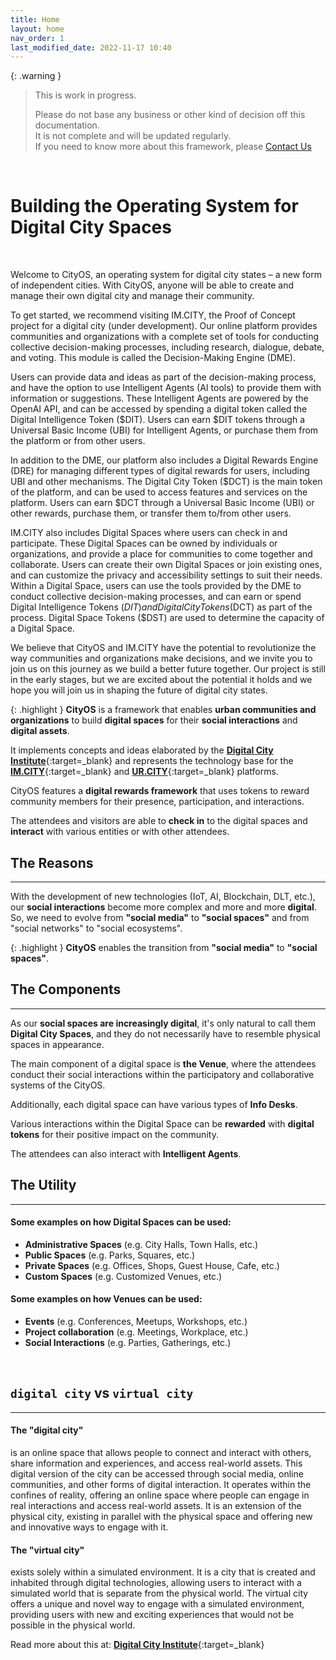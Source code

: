 ```yaml
---
title: Home
layout: home
nav_order: 1
last_modified_date: 2022-11-17 10:40
---
```


{: .warning }
>This is work in progress.
>
>Please do not base any business or other kind of decision off this documentation.   
>It is not complete and will be updated regularly.  
>If you need to know more about this framework, please [Contact Us]

&nbsp;

# Building the Operating System for Digital City Spaces

&nbsp;


Welcome to CityOS, an operating system for digital city states – a new form of independent cities. With CityOS, anyone will be able to create and manage their own digital city and manage their community.

To get started, we recommend visiting IM.CITY, the Proof of Concept project for a digital city (under development). Our online platform provides communities and organizations with a complete set of tools for conducting collective decision-making processes, including research, dialogue, debate, and voting. This module is called the Decision-Making Engine (DME).

Users can provide data and ideas as part of the decision-making process, and have the option to use Intelligent Agents (AI tools) to provide them with information or suggestions. These Intelligent Agents are powered by the OpenAI API, and can be accessed by spending a digital token called the Digital Intelligence Token ($DIT). Users can earn $DIT tokens through a Universal Basic Income (UBI) for Intelligent Agents, or purchase them from the platform or from other users.

In addition to the DME, our platform also includes a Digital Rewards Engine (DRE) for managing different types of digital rewards for users, including UBI and other mechanisms. The Digital City Token ($DCT) is the main token of the platform, and can be used to access features and services on the platform. Users can earn $DCT through a Universal Basic Income (UBI) or other rewards, purchase them, or transfer them to/from other users.

IM.CITY also includes Digital Spaces where users can check in and participate. These Digital Spaces can be owned by individuals or organizations, and provide a place for communities to come together and collaborate. Users can create their own Digital Spaces or join existing ones, and can customize the privacy and accessibility settings to suit their needs. Within a Digital Space, users can use the tools provided by the DME to conduct collective decision-making processes, and can earn or spend Digital Intelligence Tokens ($DIT) and Digital City Tokens ($DCT) as part of the process. Digital Space Tokens ($DST) are used to determine the capacity of a Digital Space.

We believe that CityOS and IM.CITY have the potential to revolutionize the way communities and organizations make decisions, and we invite you to join us on this journey as we build a better future together. Our project is still in the early stages, but we are excited about the potential it holds and we hope you will join us in shaping the future of digital city states.


{: .highlight }
**CityOS** is a framework that enables **urban communities and organizations** to build **digital spaces** for their **social interactions** and **digital assets**.

It implements concepts and ideas elaborated by the [**Digital City Institute**](https://digital.city.institute){:target=_blank} and represents the technology base for the [**IM.CITY**](https://IM.CITY){:target=_blank} and [**UR.CITY**](https://UR.CITY){:target=_blank} platforms.

CityOS features a **digital rewards framework** that uses tokens to reward community members for their presence, participation, and interactions.

The attendees and visitors are able to **check in** to the digital spaces and **interact** with various entities or with other attendees.

## The Reasons

----------------

With the development of new technologies (IoT, AI, Blockchain, DLT, etc.), our **social interactions** become more complex and more and more **digital**. 
So, we need to evolve from **"social media"** to **"social spaces"** and from "social networks" to "social ecosystems".

{: .highlight }
**CityOS** enables the transition from **"social media"** to **"social spaces"**.

## The Components

----------------

As our **social spaces are increasingly digital**, it's only natural to call them **Digital City Spaces**, and they do not necessarily have to resemble physical spaces in appearance.        

The main component of a digital space is **the Venue**, where the attendees conduct their social interactions within the participatory and collaborative systems of the CityOS.    

Additionally, each digital space can have various types of **Info Desks**.

Various interactions within the Digital Space can be **rewarded** with **digital tokens** for their positive impact on the community.

The attendees can also interact with **Intelligent Agents**.


## The Utility

----------------

#### Some examples on how **Digital Spaces** can be used:

- **Administrative Spaces** (e.g. City Halls, Town Halls, etc.)
- **Public Spaces** (e.g. Parks, Squares, etc.)
- **Private Spaces** (e.g. Offices, Shops, Guest House, Cafe, etc.)
- **Custom Spaces** (e.g. Customized Venues, etc.)



#### Some examples on how **Venues** can be used:

- **Events** (e.g. Conferences, Meetups, Workshops, etc.)
- **Project collaboration** (e.g. Meetings, Workplace, etc.)
- **Social Interactions** (e.g. Parties, Gatherings, etc.)

&nbsp;

## `digital city` vs `virtual city`

------------------


#### The "digital city"

is an online space that allows people to connect and interact with others, share information and experiences, and access real-world assets. This digital version of the city can be accessed through social media, online communities, and other forms of digital interaction. It operates within the confines of reality, offering an online space where people can engage in real interactions and access real-world assets. It is an extension of the physical city, existing in parallel with the physical space and offering new and innovative ways to engage with it.

#### The "virtual city"

exists solely within a simulated environment. It is a city that is created and inhabited through digital technologies, allowing users to interact with a simulated world that is separate from the physical world. The virtual city offers a unique and novel way to engage with a simulated environment, providing users with new and exciting experiences that would not be possible in the physical world.

Read more about this at: [**Digital City Institute**](https://digital.city.institute/physical-digital-virtual/){:target=_blank}



[Contact Us]: /contact/ "Contact Us"
